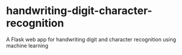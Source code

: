 # handwriting-digit-character-recognition
A Flask web app for handwriting digit and character recognition using machine learning
